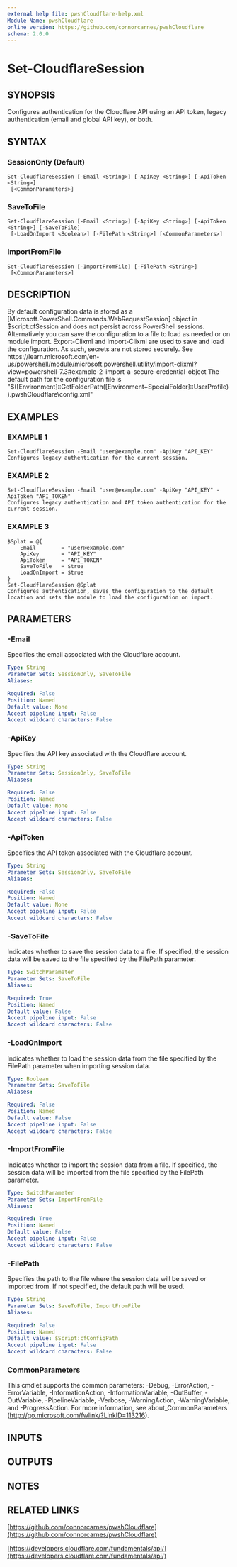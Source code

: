 ```yaml
---
external help file: pwshCloudflare-help.xml
Module Name: pwshCloudflare
online version: https://github.com/connorcarnes/pwshCloudflare
schema: 2.0.0
---
```


# Set-CloudflareSession

## SYNOPSIS
Configures authentication for the Cloudflare API using an API token, legacy authentication (email and global API key), or both.

## SYNTAX

### SessionOnly (Default)
```
Set-CloudflareSession [-Email <String>] [-ApiKey <String>] [-ApiToken <String>]
 [<CommonParameters>]
```

### SaveToFile
```
Set-CloudflareSession [-Email <String>] [-ApiKey <String>] [-ApiToken <String>] [-SaveToFile]
 [-LoadOnImport <Boolean>] [-FilePath <String>] [<CommonParameters>]
```

### ImportFromFile
```
Set-CloudflareSession [-ImportFromFile] [-FilePath <String>]
 [<CommonParameters>]
```

## DESCRIPTION
By default configuration data is stored as a \[Microsoft.PowerShell.Commands.WebRequestSession\] object in $script:cfSession and does not persist across PowerShell sessions.
Alternatively you can save the configuration to a file to load as needed or on module import.
Export-Clixml and Import-Clixml are used to save and load the configuration.
As such, secrets are not stored securely.
See https://learn.microsoft.com/en-us/powershell/module/microsoft.powershell.utility/import-clixml?view=powershell-7.3#example-2-import-a-secure-credential-object
The default path for the configuration file is "$(\[Environment\]::GetFolderPath(\[Environment+SpecialFolder\]::UserProfile))\.pwshCloudflare\config.xml"

## EXAMPLES

### EXAMPLE 1
```
Set-CloudflareSession -Email "user@example.com" -ApiKey "API_KEY"
Configures legacy authentication for the current session.
```

### EXAMPLE 2
```
Set-CloudflareSession -Email "user@example.com" -ApiKey "API_KEY" -ApiToken "API_TOKEN"
Configures legacy authentication and API token authentication for the current session.
```

### EXAMPLE 3
```
$Splat = @{
    Email        = "user@example.com"
    ApiKey       = "API_KEY"
    ApiToken     = "API_TOKEN"
    SaveToFile   = $true
    LoadOnImport = $true
}
Set-CloudflareSession @Splat
Configures authentication, saves the configuration to the default location and sets the module to load the configuration on import.
```

## PARAMETERS

### -Email
Specifies the email associated with the Cloudflare account.

```yaml
Type: String
Parameter Sets: SessionOnly, SaveToFile
Aliases:

Required: False
Position: Named
Default value: None
Accept pipeline input: False
Accept wildcard characters: False
```

### -ApiKey
Specifies the API key associated with the Cloudflare account.

```yaml
Type: String
Parameter Sets: SessionOnly, SaveToFile
Aliases:

Required: False
Position: Named
Default value: None
Accept pipeline input: False
Accept wildcard characters: False
```

### -ApiToken
Specifies the API token associated with the Cloudflare account.

```yaml
Type: String
Parameter Sets: SessionOnly, SaveToFile
Aliases:

Required: False
Position: Named
Default value: None
Accept pipeline input: False
Accept wildcard characters: False
```

### -SaveToFile
Indicates whether to save the session data to a file.
If specified, the session data will be saved to the file specified by the FilePath parameter.

```yaml
Type: SwitchParameter
Parameter Sets: SaveToFile
Aliases:

Required: True
Position: Named
Default value: False
Accept pipeline input: False
Accept wildcard characters: False
```

### -LoadOnImport
Indicates whether to load the session data from the file specified by the FilePath parameter when importing session data.

```yaml
Type: Boolean
Parameter Sets: SaveToFile
Aliases:

Required: False
Position: Named
Default value: False
Accept pipeline input: False
Accept wildcard characters: False
```

### -ImportFromFile
Indicates whether to import the session data from a file.
If specified, the session data will be imported from the file specified by the FilePath parameter.

```yaml
Type: SwitchParameter
Parameter Sets: ImportFromFile
Aliases:

Required: True
Position: Named
Default value: False
Accept pipeline input: False
Accept wildcard characters: False
```

### -FilePath
Specifies the path to the file where the session data will be saved or imported from.
If not specified, the default path will be used.

```yaml
Type: String
Parameter Sets: SaveToFile, ImportFromFile
Aliases:

Required: False
Position: Named
Default value: $Script:cfConfigPath
Accept pipeline input: False
Accept wildcard characters: False
```

### CommonParameters
This cmdlet supports the common parameters: -Debug, -ErrorAction, -ErrorVariable, -InformationAction, -InformationVariable, -OutBuffer, -OutVariable, -PipelineVariable, -Verbose, -WarningAction, -WarningVariable, and -ProgressAction.
For more information, see about_CommonParameters (http://go.microsoft.com/fwlink/?LinkID=113216).

## INPUTS

## OUTPUTS

## NOTES

## RELATED LINKS

[https://github.com/connorcarnes/pwshCloudflare](https://github.com/connorcarnes/pwshCloudflare)

[https://developers.cloudflare.com/fundamentals/api/](https://developers.cloudflare.com/fundamentals/api/)
